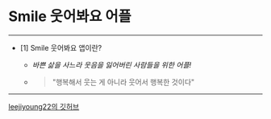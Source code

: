 # Smile 웃어봐요 어플

***

+ [1] Smile 웃어봐요 앱이란?


  + *바쁜 삶을 사느라 웃음을 잃어버린 사람들을 위한 어플!*

  + > "행복해서 웃는 게 아니라 웃어서 행복한 것이다"



***

[leejiyoung22의 깃허브](https://github.com/)
